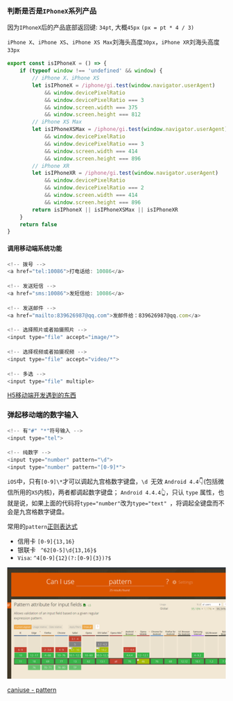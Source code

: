 ### 判断是否是`IPhoneX`系列产品

因为`IPhoneX`后的产品底部返回键: `34pt`, 大概`45px` `(px = pt * 4 / 3)`

`iPhone X`、`iPhone XS`、`iPhone XS Max`刘海头高度`30px`，`iPhone XR`刘海头高度`33px`

```javascript
export const isIPhoneX = () => {
    if (typeof window !== 'undefined' && window) {
        // iPhone X、iPhone XS
        let isIPhoneX = /iphone/gi.test(window.navigator.userAgent)
            && window.devicePixelRatio
            && window.devicePixelRatio === 3
            && window.screen.width === 375
            && window.screen.height === 812
        // iPhone XS Max
        let isIPhoneXSMax = /iphone/gi.test(window.navigator.userAgent)
            && window.devicePixelRatio
            && window.devicePixelRatio === 3
            && window.screen.width === 414
            && window.screen.height === 896
        // iPhone XR
        let isIPhoneXR = /iphone/gi.test(window.navigator.userAgent)
            && window.devicePixelRatio
            && window.devicePixelRatio === 2
            && window.screen.width === 414
            && window.screen.height === 896
        return isIPhoneX || isIPhoneXSMax || isIPhoneXR
    }
    return false
}

```

#### 调用移动端系统功能

```javascript
<!-- 拨号 -->
<a href="tel:10086">打电话给: 10086</a>

<!-- 发送短信 -->
<a href="sms:10086">发短信给: 10086</a>

<!-- 发送邮件 -->
<a href="mailto:839626987@qq.com">发邮件给：839626987@qq.com</a>

<!-- 选择照片或者拍摄照片 -->
<input type="file" accept="image/*">

<!-- 选择视频或者拍摄视频 -->
<input type="file" accept="video/*">

<!-- 多选 -->
<input type="file" multiple>
```

[H5移动端开发遇到的东西](https://juejin.im/post/5d6e1899e51d453b1e478b29)

### 弹起移动端的数字输入

```javascript
<!-- 有"#" "*"符号输入 -->
<input type="tel">

<!-- 纯数字 -->
<input type="number" pattern="\d"> 
<input type="number" pattern="[0-9]*">  
```

`iOS`中，只有`[0-9]\*`才可以调起九宫格数字键盘，`\d `无效
`Android 4.4`👇(包括微信所用的`X5`内核)，两者都调起数字键盘；
`Android 4.4.4`👆，只认 `type` 属性，也就是说，如果上面的代码将` type="number" `改为`type="text" `，将调起全键盘而不会是九宫格数字键盘。

常用的`pattern`[正则表达式](notes/javascript/regular_expression/common_reg_exps.md)

- 信用卡  `[0-9]{13,16}`
- 银联卡 ` ^62[0-5]\d{13,16}$`
- `Visa`: `^4[0-9]{12}(?:[0-9]{3})?$`

![caniuse-pattern](./images/caniuse-pattern.png)

[caniuse - pattern](https://caniuse.com/#search=pattern)